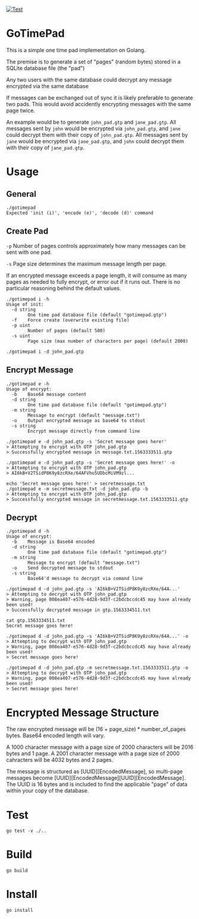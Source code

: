 [![Test](https://github.com/vgo0/gotimepad/actions/workflows/test.yml/badge.svg)](https://github.com/vgo0/gotimepad/actions/workflows/test.yml)

# GoTimePad
This is a simple one time pad implementation on Golang.

The premise is to generate a set of "pages" (random bytes) stored in a SQLite database file (the "pad")

Any two users with the same database could decrypt any message encrypted via the same database

If messages can be exchanged out of sync it is likely preferable to generate two pads. This would avoid accidently encrypting messages with the same page twice. 

An example would be to generate `john_pad.gtp` and `jane_pad.gtp`. All messages sent by `john` would be encrypted via `john_pad.gtp`, and `jane` could decrypt them with their copy of `john_pad.gtp`. All messages sent by `jane` would be encrypted via `jane_pad.gtp`, and `john` could decrypt them with their copy of `jane_pad.gtp`.

# Usage
## General
```
./gotimepad
Expected 'init (i)', 'encode (e)', 'decode (d)' command
```
## Create Pad
`-p` Number of pages controls approximately how many messages can be sent with one pad.

`-s` Page size determines the maximum message length per page.

If an encrypted message exceeds a page length, it will consume as many pages as needed to fully encrypt, or error out if it runs out. There is no particular reasoning behind the default values.

```
./gotimepad i -h
Usage of init:
  -d string
        One time pad database file (default "gotimepad.gtp")
  -f    Force create (overwrite existing file)
  -p uint
        Number of pages (default 500)
  -s uint
        Page size (max number of characters per page) (default 2000)
```

```
./gotimepad i -d john_pad.gtp
```

## Encrypt Message
```
./gotimepad e -h
Usage of encrypt:
  -b    Base64 message content
  -d string
        One time pad database file (default "gotimepad.gtp")
  -m string
        Message to encrypt (default "message.txt")
  -o    Output encrypted message as base64 to stdout
  -s string
        Encrypt message directly from command line
```
```
./gotimepad e -d john_pad.gtp -s 'Secret message goes here!'
> Attempting to encrypt with OTP john_pad.gtp
> Successfully encrypted message in message.txt.1563333511.gtp
```
```
./gotimepad e -d john_pad.gtp -s 'Secret message goes here!' -o
> Attempting to encrypt with OTP john_pad.gtp
> AI6kB+V2TSidP8K9y8zcRXe/64AFVho5UDbcMiVM9zl...
```
```
echo 'Secret message goes here!' > secretmessage.txt
./gotimepad e -m secretmessage.txt -d john_pad.gtp -b
> Attempting to encrypt with OTP john_pad.gtp
> Successfully encrypted message in secretmessage.txt.1563333511.gtp
```

## Decrypt
```
./gotimepad d -h
Usage of encrypt:
  -b    Message is Base64 encoded
  -d string
        One time pad database file (default "gotimepad.gtp")
  -m string
        Message to encrypt (default "message.txt")
  -o    Send decrypted message to stdout
  -s string
        Base64'd message to decrypt via comand line
```
```
./gotimepad d -d john_pad.gtp -s 'AI6kB+V2TSidP8K9y8zcRXe/64A...'
> Attempting to decrypt with OTP john_pad.gtp
> Warning, page 008ea407-e576-4d28-9d3f-c2bdcbccdc45 may have already been used!
> Successfully decrypted message in gtp.1563334511.txt

cat gtp.1563334511.txt
Secret message goes here!
```
```
./gotimepad d -d john_pad.gtp -s 'AI6kB+V2TSidP8K9y8zcRXe/64A...' -o
> Attempting to decrypt with OTP john_pad.gtp
> Warning, page 008ea407-e576-4d28-9d3f-c2bdcbccdc45 may have already been used!
> Secret message goes here!
```
```
./gotimepad d -d john_pad.gtp -m secretmessage.txt.1563333511.gtp -o
> Attempting to decrypt with OTP john_pad.gtp
> Warning, page 008ea407-e576-4d28-9d3f-c2bdcbccdc45 may have already been used!
> Secret message goes here!
```
# Encrypted Message Structure
The raw encrypted message will be (16 + page_size) * number_of_pages bytes. Base64 encoded length will vary.

A 1000 character message with a page size of 2000 characters will be 2016 bytes and 1 page.
A 2001 character message with a page size of 2000 cahracters will be 4032 bytes and 2 pages.

The message is structured as [UUID][EncodedMessage], so multi-page messages become [UUID][EncodedMessage][UUID][EncodedMessage]. The UUID is 16 bytes and is included to find the applicable "page" of data within your copy of the database.

# Test
```
go test -v ./..
```

# Build
```
go build
```

# Install
```
go install
```
